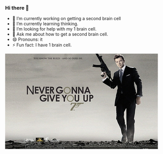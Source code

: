 ### Hi there 👋

- 🔭 I’m currently working on getting a second brain cell
- 🌱 I’m currently learning thinking.
- 🤔 I’m looking for help with my 1 brain cell.
- 💬 Ask me about how to get a second brain cell.
- 😄 Pronouns: it
- ⚡ Fun fact: I have 1 brain cell.

![007_rickasly](https://github.com/Ghoste899/Ghoste899/blob/main/007_rick_asly.jpg)
